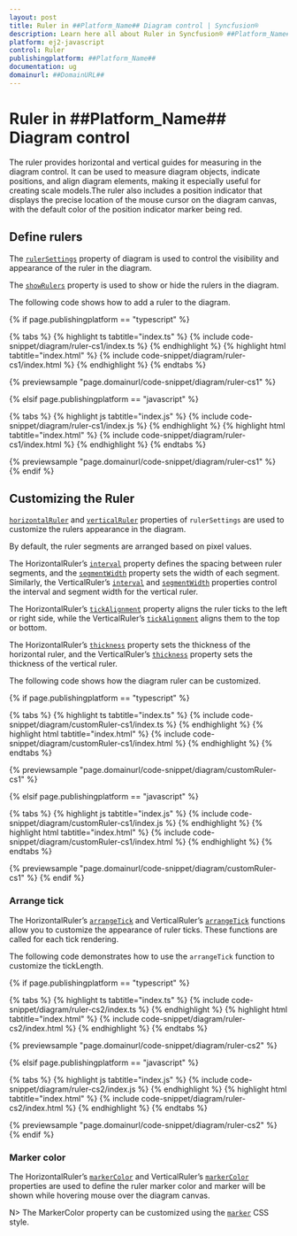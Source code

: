 ```yaml
---
layout: post
title: Ruler in ##Platform_Name## Diagram control | Syncfusion®
description: Learn here all about Ruler in Syncfusion® ##Platform_Name## Diagram control of Syncfusion Essential® JS 2 and more.
platform: ej2-javascript
control: Ruler 
publishingplatform: ##Platform_Name##
documentation: ug
domainurl: ##DomainURL##
---
```


# Ruler in ##Platform_Name## Diagram control

The ruler provides horizontal and vertical guides for measuring in the diagram control. It can be used to measure diagram objects, indicate positions, and align diagram elements, making it especially useful for creating scale models.The ruler also includes a position indicator that displays the precise location of the mouse cursor on the diagram canvas, with the default color of the position indicator marker being red.

## Define rulers

The [`rulerSettings`](../api/diagram/rulerSettings/) property of diagram is used to control the visibility and appearance of the ruler in the diagram.

The [`showRulers`](../api/diagram/rulerSettings/#showrulers) property is used to show or hide the rulers in the diagram.

The following code shows how to add a ruler to the diagram.

{% if page.publishingplatform == "typescript" %}

 {% tabs %}
{% highlight ts tabtitle="index.ts" %}
{% include code-snippet/diagram/ruler-cs1/index.ts %}
{% endhighlight %}
{% highlight html tabtitle="index.html" %}
{% include code-snippet/diagram/ruler-cs1/index.html %}
{% endhighlight %}
{% endtabs %}
        
{% previewsample "page.domainurl/code-snippet/diagram/ruler-cs1" %}

{% elsif page.publishingplatform == "javascript" %}

{% tabs %}
{% highlight js tabtitle="index.js" %}
{% include code-snippet/diagram/ruler-cs1/index.js %}
{% endhighlight %}
{% highlight html tabtitle="index.html" %}
{% include code-snippet/diagram/ruler-cs1/index.html %}
{% endhighlight %}
{% endtabs %}

{% previewsample "page.domainurl/code-snippet/diagram/ruler-cs1" %}
{% endif %}

## Customizing the Ruler

[`horizontalRuler`](../api/diagram/rulerSettings/#horizontalruler) and [`verticalRuler`](../api/diagram/rulerSettings/#verticalruler) properties of `rulerSettings` are used to customize the rulers appearance in the diagram.

By default, the ruler segments are arranged based on pixel values.

The HorizontalRuler’s [`interval`](../api/diagram/diagramRuler/#interval) property defines the spacing between ruler segments, and the [`segmentWidth`](../api/diagram/diagramRuler/#segmentwidth) property sets the width of each segment. Similarly, the VerticalRuler’s [`interval`](../api/diagram/diagramRuler/#interval) and [`segmentWidth`](../api/diagram/diagramRuler/#segmentwidth) properties control the interval and segment width for the vertical ruler.

The HorizontalRuler’s  [`tickAlignment`](../api/diagram/diagramRuler/#tickalignment) property aligns the ruler ticks to the left or right side, while the VerticalRuler’s  [`tickAlignment`](../api/diagram/diagramRuler/#tickalignment) aligns them to the top or bottom.

The HorizontalRuler’s [`thickness`](../api/diagram/diagramRuler/#thickness) property sets the thickness of the horizontal ruler, and the VerticalRuler’s [`thickness`](../api/diagram/diagramRuler/#thickness) property sets the thickness of the vertical ruler.

The following code shows how the diagram ruler can be customized.

{% if page.publishingplatform == "typescript" %}

 {% tabs %}
{% highlight ts tabtitle="index.ts" %}
{% include code-snippet/diagram/customRuler-cs1/index.ts %}
{% endhighlight %}
{% highlight html tabtitle="index.html" %}
{% include code-snippet/diagram/customRuler-cs1/index.html %}
{% endhighlight %}
{% endtabs %}
        
{% previewsample "page.domainurl/code-snippet/diagram/customRuler-cs1" %}

{% elsif page.publishingplatform == "javascript" %}

{% tabs %}
{% highlight js tabtitle="index.js" %}
{% include code-snippet/diagram/customRuler-cs1/index.js %}
{% endhighlight %}
{% highlight html tabtitle="index.html" %}
{% include code-snippet/diagram/customRuler-cs1/index.html %}
{% endhighlight %}
{% endtabs %}

{% previewsample "page.domainurl/code-snippet/diagram/customRuler-cs1" %}
{% endif %}

### Arrange tick

The HorizontalRuler’s [`arrangeTick`](../api/diagram/diagramRuler/#arrangetick) and VerticalRuler’s [`arrangeTick`](../api/diagram/diagramRuler/#arrangetick) functions allow you to customize the appearance of ruler ticks. These functions are called for each tick rendering.

The following code demonstrates how to use the `arrangeTick` function to customize the tickLength.

{% if page.publishingplatform == "typescript" %}

 {% tabs %}
{% highlight ts tabtitle="index.ts" %}
{% include code-snippet/diagram/ruler-cs2/index.ts %}
{% endhighlight %}
{% highlight html tabtitle="index.html" %}
{% include code-snippet/diagram/ruler-cs2/index.html %}
{% endhighlight %}
{% endtabs %}
        
{% previewsample "page.domainurl/code-snippet/diagram/ruler-cs2" %}

{% elsif page.publishingplatform == "javascript" %}

{% tabs %}
{% highlight js tabtitle="index.js" %}
{% include code-snippet/diagram/ruler-cs2/index.js %}
{% endhighlight %}
{% highlight html tabtitle="index.html" %}
{% include code-snippet/diagram/ruler-cs2/index.html %}
{% endhighlight %}
{% endtabs %}

{% previewsample "page.domainurl/code-snippet/diagram/ruler-cs2" %}
{% endif %}

### Marker color

The HorizontalRuler’s [`markerColor`](../api/diagram/diagramRuler/#markercolor) and VerticalRuler’s [`markerColor`](../api/diagram/diagramRuler/#markercolor) properties are used to define the ruler marker color and marker will be shown while hovering mouse over the diagram canvas.

N> The MarkerColor property can be customized using the [`marker`](./style/#customizing-the-ruler-marker-color) CSS style.
